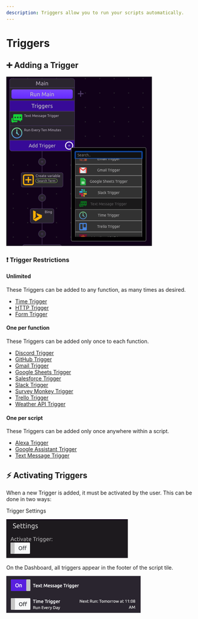 ```yaml
---
description: Triggers allow you to run your scripts automatically.
---
```


# Triggers

## ➕ Adding a Trigger

![The Text Message Trigger is restricted to one per script.](../../.gitbook/assets/screen-shot-2019-07-16-at-10.54.29-am.png)

### ❗ Trigger Restrictions

#### Unlimited

These Triggers can be added to any function, as many times as desired. 

* [Time Trigger](time-trigger.md)
* [HTTP Trigger](http-trigger.md)
* [Form Trigger](form-trigger.md)

#### One per function

These Triggers can be added only once to each function.

* [Discord Trigger](discord-trigger.md)
* [GitHub Trigger](github-trigger.md)
* [Gmail Trigger](gmail-trigger.md)
* [Google Sheets Trigger](google-sheets-trigger.md)
* [Salesforce Trigger](salesforce-trigger.md)
* [Slack Trigger](slack-trigger.md)
* [Survey Monkey Trigger](survey-monkey-trigger.md)
* [Trello Trigger](trello-trigger.md)
* [Weather API Trigger](weather-api-trigger.md)

#### One per script

These Triggers can be added only once anywhere within a script.

* [Alexa Trigger](alexa-trigger.md)
* [Google Assistant Trigger](google-assistant-trigger.md)
* [Text Message Trigger](text-message-trigger.md)

## ⚡ Activating Triggers

When a new Trigger is added, it must be activated by the user. This can be done in two ways:

Trigger Settings

![Trigger Settings](../../.gitbook/assets/screen-shot-2019-07-16-at-11.08.46-am.png)

On the Dashboard, all triggers appear in the footer of the script tile.

![Dashboard](../../.gitbook/assets/screen-shot-2019-07-16-at-11.10.15-am.png)

